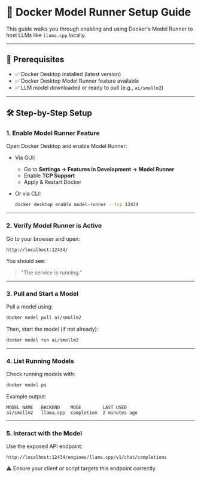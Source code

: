 # 🚀 Docker Model Runner Setup Guide

This guide walks you through enabling and using Docker's Model Runner to host LLMs like `llama.cpp` locally.

---

## 📌 Prerequisites

- ✅ Docker Desktop installed (latest version)
- ✅ Docker Desktop Model Runner feature available
- ✅ LLM model downloaded or ready to pull (e.g., `ai/smollm2`)

---

## 🛠️ Step-by-Step Setup

### 1. **Enable Model Runner Feature**

Open Docker Desktop and enable Model Runner:

- Via GUI:

  - Go to **Settings → Features in Development → Model Runner**
  - Enable **TCP Support**
  - Apply & Restart Docker
- Or via CLI:

  ```bash
  docker desktop enable model-runner --tcp 12434
  ```

---

### 2. **Verify Model Runner is Active**

Go to your browser and open:

```
http://localhost:12434/
```

You should see:

> "The service is running."

---

### 3. **Pull and Start a Model**

Pull a model using:

```bash
docker model pull ai/smollm2
```

Then, start the model (if not already):

```bash
docker model run ai/smollm2
```

---

### 4. **List Running Models**

Check running models with:

```bash
docker model ps
```

Example output:

```
MODEL NAME   BACKEND    MODE        LAST USED
ai/smollm2   llama.cpp  completion  2 minutes ago
```

---

### 5. **Interact with the Model**

Use the exposed API endpoint:

```
http://localhost:12434/engines/llama.cpp/v1/chat/completions
```

⚠️ Ensure your client or script targets this endpoint correctly.
